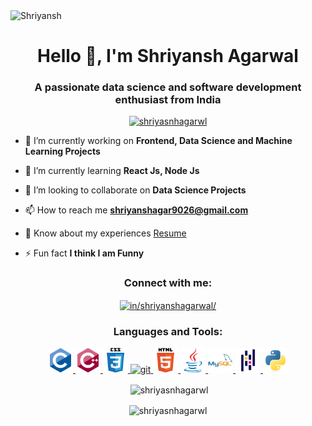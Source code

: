 <p><img align="center" src="[https://github.com/ShriyasnhAgarwl/ShriyasnhAgarwl/blob/main/shriyansh1.png](https://github.com/ShriyasnhAgarwl/ShriyasnhAgarwl/blob/main/gitreadme.png)" alt="Shriyansh" /></p>
<h1 align="center">Hello 👋, I'm Shriyansh Agarwal</h1>
<h3 align="center">A passionate data science and software development enthusiast from India</h3>


<p align="center"> <a href="https://github.com/ryo-ma/github-profile-trophy"><img src="https://github-profile-trophy.vercel.app/?username=shriyasnhagarwl" alt="shriyasnhagarwl" /></a> </p>

- 🔭 I’m currently working on **Frontend, Data Science and Machine Learning Projects**

- 🌱 I’m currently learning **React Js, Node Js**

- 👯 I’m looking to collaborate on **Data Science Projects**

- 📫 How to reach me **shriyanshagar9026@gmail.com**

- 📄 Know about my experiences [Resume](https://drive.google.com/file/d/1-wYzc-ShzbbhqwZsVUcVU92h6eO857c6/view?usp=sharing)

- ⚡ Fun fact **I think I am Funny**

<h3 align="center">Connect with me:</h3>
<p align="center">
<a href="https://linkedin.com/in/shriyanshagarwal/" target="blank"><img align="center" src="https://raw.githubusercontent.com/rahuldkjain/github-profile-readme-generator/master/src/images/icons/Social/linked-in-alt.svg" alt="in/shriyanshagarwal/" height="30" width="40" /></a>
</p>

<h3 align="center">Languages and Tools:</h3>
<p align="center"> <a href="https://www.cprogramming.com/" target="_blank" rel="noreferrer"> <img src="https://raw.githubusercontent.com/devicons/devicon/master/icons/c/c-original.svg" alt="c" width="40" height="40"/> </a> <a href="https://www.w3schools.com/cpp/" target="_blank" rel="noreferrer"> <img src="https://raw.githubusercontent.com/devicons/devicon/master/icons/cplusplus/cplusplus-original.svg" alt="cplusplus" width="40" height="40"/> </a> <a href="https://www.w3schools.com/css/" target="_blank" rel="noreferrer"> <img src="https://raw.githubusercontent.com/devicons/devicon/master/icons/css3/css3-original-wordmark.svg" alt="css3" width="40" height="40"/> </a> <a href="https://git-scm.com/" target="_blank" rel="noreferrer"> <img src="https://www.vectorlogo.zone/logos/git-scm/git-scm-icon.svg" alt="git" width="40" height="40"/> </a> <a href="https://www.w3.org/html/" target="_blank" rel="noreferrer"> <img src="https://raw.githubusercontent.com/devicons/devicon/master/icons/html5/html5-original-wordmark.svg" alt="html5" width="40" height="40"/> </a> <a href="https://www.java.com" target="_blank" rel="noreferrer"> <img src="https://raw.githubusercontent.com/devicons/devicon/master/icons/java/java-original.svg" alt="java" width="40" height="40"/> </a> <a href="https://www.mysql.com/" target="_blank" rel="noreferrer"> <img src="https://raw.githubusercontent.com/devicons/devicon/master/icons/mysql/mysql-original-wordmark.svg" alt="mysql" width="40" height="40"/> </a> <a href="https://pandas.pydata.org/" target="_blank" rel="noreferrer"> <img src="https://raw.githubusercontent.com/devicons/devicon/2ae2a900d2f041da66e950e4d48052658d850630/icons/pandas/pandas-original.svg" alt="pandas" width="40" height="40"/> </a> <a href="https://www.python.org" target="_blank" rel="noreferrer"> <img src="https://raw.githubusercontent.com/devicons/devicon/master/icons/python/python-original.svg" alt="python" width="40" height="40"/> </a> </p>

<p align="center">&nbsp;<img align="center" src="https://github-readme-stats.vercel.app/api?username=shriyasnhagarwl&show_icons=true&locale=en" alt="shriyasnhagarwl" /></p>

<p align="center"><img align="center" src="https://github-readme-streak-stats.herokuapp.com/?user=shriyasnhagarwl&" alt="shriyasnhagarwl" /></p>
